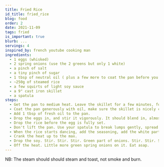```yaml
---
title: Fried Rice
id_title: fried_rice
blog: food
order: 2
date: 2021-11-09
tags: fried
is_important: true
blurb: ...
servings: 4
inspired_by: french youtube cooking man
ingredients:
  - 1 eggs (whisked)
  - 2 spring onions (use the 2 greens but only 1 white)
  - a pinch of salt
  - a tiny pinch of sugar
  - 1 tbsp of neutral oil ( plus a few more to coat the pan before you start)
  - ~250g of steamed rice
  - a few squirts of light soy sauce
  - a 9" cast iron skillet
  - a spatula
steps:
  - Get the pan to medium heat. Leave the skillet for a few minutes, for it to accumulate heat.
  - Coat the pan generously with oil, make sure the skillet is nicely coated. Get that oil out in a container to reuse for that same purpose later.
  - Add 1 tbsp of fresh oil to the pan.
  - Drop the eggs in, and stir it vigorously. It should blend in, almost emulsify with the oil in the pan.
  - Drop the rice before the egg is fully set.
  - Don't lift the pan. Use your spatula to break lumps gently, spread the rice, and then flip it on itself. Repeat.
  - When the rice starts dancing, add the seasoning, add the white part of the onions. Stir a little.
  - Crank the heat up to the max.
  - Drop the soy. Stir. Stir. Stir. Green part of onions. Stir. Stir. Stir. No more than a minute total.
  - Off the heat. Little more green spring onions on it. Eat asap.
---
```

NB: The steam should should steam and toast, not smoke and burn.
